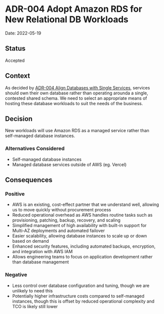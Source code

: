 # ADR-004 Adopt Amazon RDS for New Relational DB Workloads

Date: 2022-05-19

## Status

Accepted

## Context

As decided by [ADR-004 Align Databases with Single Services](./ADR-004-align-databases-with-single-services.md), services should own their own database rather than operating arounda a single, contested shared schema. We need to select an appropriate means of hosting these database workloads to suit the needs of the business. 

## Decision

New workloads will use Amazon RDS as a managed service rather than self-managed database instances.

### Alternatives Considered

- Self-managed database instances
- Managed database services outside of AWS (eg. Vercel)

## Consequences

### Positive

- AWS is an existing, cost-effect partner that we understand well, allowing us to move quickly without procurement process
- Reduced operational overhead as AWS handles routine tasks such as provisioning, patching, backup, recovery, and scaling
- Simplified management of high availability with built-in support for Multi-AZ deployments and automated failover
- Easier scalability, allowing database instances to scale up or down based on demand
- Enhanced security features, including automated backups, encryption, and integration with AWS IAM
- Allows engineering teams to focus on application development rather than database management

### Negative

- Less control over database configuration and tuning, though we are unlikely to need this
- Potentially higher infrastructure costs compared to self-managed instances, though this is offset by reduced operational complexity and TCO is likely still lower